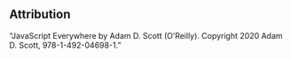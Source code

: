 ## Attribution

“JavaScript Everywhere by Adam D. Scott (O’Reilly). Copyright 2020 Adam D. Scott, 978-1-492-04698-1.”
